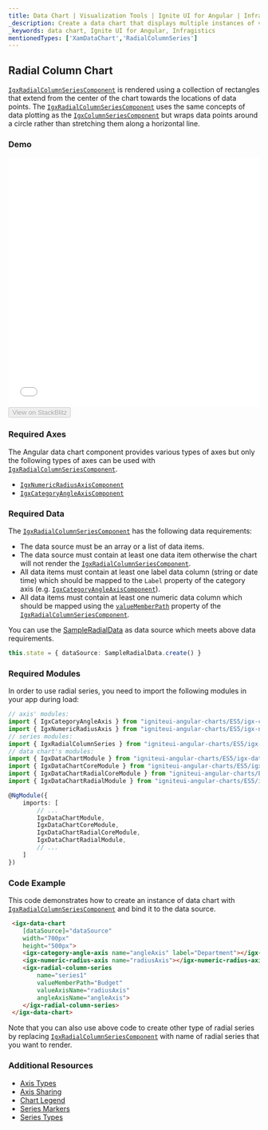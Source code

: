 ```yaml
---
title: Data Chart | Visualization Tools | Ignite UI for Angular | Infragistics | Radial Column Chart
_description: Create a data chart that displays multiple instances of visual elements in the same plot area in order to create composite chart views.
_keywords: data chart, Ignite UI for Angular, Infragistics
mentionedTypes: ['XamDataChart','RadialColumnSeries']
---
```


## Radial Column Chart

[`IgxRadialColumnSeriesComponent`](/products/ignite-ui-angular/api/docs/typescript/latest/classes/igxradialcolumnseriescomponent.html) is rendered using a collection of rectangles that extend from the center of the chart towards the locations of data points. The [`IgxRadialColumnSeriesComponent`](/products/ignite-ui-angular/api/docs/typescript/latest/classes/igxradialcolumnseriescomponent.html) uses the same concepts of data plotting as the [`IgxColumnSeriesComponent`](/products/ignite-ui-angular/api/docs/typescript/latest/classes/igxcolumnseriescomponent.html) but wraps data points around a circle rather than stretching them along a horizontal line.

### Demo

<div class="sample-container loading" style="height: 500px">
    <iframe id="data-chart-type-radial-series-iframe" src='{environment:demosBaseUrl}/charts/data-chart-type-radial-column-series' width="100%" height="100%" seamless frameBorder="0" onload="onXPlatSampleIframeContentLoaded(this);"></iframe>
</div>
<div>
    <button data-localize="stackblitz" disabled class="stackblitz-btn" data-iframe-id="data-chart-type-radial-series-iframe" data-demos-base-url="{environment:demosBaseUrl}">View on StackBlitz
    </button>
</div>

<div class="divider--half"></div>

### Required Axes

The Angular data chart component provides various types of axes but only the following types of axes can be used with [`IgxRadialColumnSeriesComponent`](/products/ignite-ui-angular/api/docs/typescript/latest/classes/igxradialcolumnseriescomponent.html).

-   [`IgxNumericRadiusAxisComponent`](/products/ignite-ui-angular/api/docs/typescript/latest/classes/igxnumericradiusaxiscomponent.html)
-   [`IgxCategoryAngleAxisComponent`](/products/ignite-ui-angular/api/docs/typescript/latest/classes/igxcategoryangleaxiscomponent.html)

### Required Data

The [`IgxRadialColumnSeriesComponent`](/products/ignite-ui-angular/api/docs/typescript/latest/classes/igxradialcolumnseriescomponent.html) has the following data requirements:

-   The data source must be an array or a list of data items.
-   The data source must contain at least one data item otherwise the chart will not render the [`IgxRadialColumnSeriesComponent`](/products/ignite-ui-angular/api/docs/typescript/latest/classes/igxradialcolumnseriescomponent.html).
-   All data items must contain at least one label data column (string or date time) which should be mapped to the `Label` property of the category axis (e.g. [`IgxCategoryAngleAxisComponent`](/products/ignite-ui-angular/api/docs/typescript/latest/classes/igxcategoryangleaxiscomponent.html)).
-   All data items must contain at least one numeric data column which should be mapped using the [`valueMemberPath`](/products/ignite-ui-angular/api/docs/typescript/latest/classes/igxanchoredradialseriescomponent.html#valuememberpath) property of the [`IgxRadialColumnSeriesComponent`](/products/ignite-ui-angular/api/docs/typescript/latest/classes/igxradialcolumnseriescomponent.html).

You can use the [SampleRadialData](datachart_data_sources_radial.md) as data source which meets above data requirements.

```ts
this.state = { dataSource: SampleRadialData.create() }
```

### Required Modules

<!-- Angular -->

In order to use radial series, you need to import the following modules in your app during load:

```ts
// axis' modules:
import { IgxCategoryAngleAxis } from "igniteui-angular-charts/ES5/igx-category-angle-axis";
import { IgxNumericRadiusAxis } from "igniteui-angular-charts/ES5/igx-numeric-radius-axis";
// series modules:
import { IgxRadialColumnSeries } from "igniteui-angular-charts/ES5/igx-radial-column-series";
// data chart's modules:
import { IgxDataChartModule } from "igniteui-angular-charts/ES5/igx-data-chart-module";
import { IgxDataChartCoreModule } from "igniteui-angular-charts/ES5/igx-data-chart-core-module";
import { IgxDataChartRadialCoreModule } from "igniteui-angular-charts/ES5/igx-data-chart-radial-core-module";
import { IgxDataChartRadialModule } from "igniteui-angular-charts/ES5/igx-data-chart-radial-module";

@NgModule({
    imports: [
        // ...
        IgxDataChartModule,
        IgxDataChartCoreModule,
        IgxDataChartRadialCoreModule,
        IgxDataChartRadialModule,
        // ...
    ]
})
```

### Code Example

This code demonstrates how to create an instance of data chart with [`IgxRadialColumnSeriesComponent`](/products/ignite-ui-angular/api/docs/typescript/latest/classes/igxradialcolumnseriescomponent.html) and bind it to the data source.

```html
 <igx-data-chart
    [dataSource]="dataSource"
    width="700px"
    height="500px">
    <igx-category-angle-axis name="angleAxis" label="Department"></igx-category-angle-axis>
    <igx-numeric-radius-axis name="radiusAxis"></igx-numeric-radius-axis>
    <igx-radial-column-series
        name="series1"
        valueMemberPath="Budget"
        valueAxisName="radiusAxis"
        angleAxisName="angleAxis">
    </igx-radial-column-series>
 </igx-data-chart>
```

Note that you can also use above code to create other type of radial series by replacing [`IgxRadialColumnSeriesComponent`](/products/ignite-ui-angular/api/docs/typescript/latest/classes/igxradialcolumnseriescomponent.html) with name of radial series that you want to render.

### Additional Resources

-   [Axis Types](datachart_axis_types.md)
-   [Axis Sharing](datachart_axis_sharing.md)
-   [Chart Legend](datachart_chart_legends.md)
-   [Series Markers](datachart_series_markers.md)
-   [Series Types](datachart_series_types.md)
